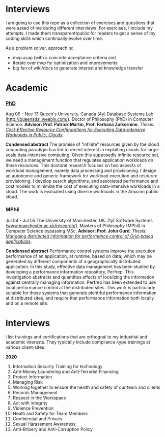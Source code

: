 # Interviews

I am going to use this repo as a collection of exercises and questions that were asked of me during different interviews. For exercises, I include my attempts. I made them transparent/public for readers to get a sense of my coding skills which continually evolve over time.

As a problem solver, approach is:
- mvp asap (with a concrete acceptance criteria and 
- iterate over mvp for optimization and improvements
- big fan of wiki/docs to generate interest and knowledge transfer

# Academic
### [PhD](mian_14_PhD_certificate.pdf)
Aug 09 - Nov 13	Queen's University, Canada
(4y)	Database Systems Lab	(http://queensdsl.weebly.com/). 
Doctor of Philosophy (PhD) in Computer Science. 
**Advisor: Prof. Patrick Martin, Prof. Farhana Zulkernine**.
*Thesis: [Cost-Effective Resource Configurations for Executing Data-intensive Workloads in Public. Clouds](https://qspace.library.queensu.ca/handle/1974/8497?show=full)*.

**Condensed abstract**
The promise of "infinite" resources given by the cloud computing paradigm has led to recent interest in exploiting clouds for large-scale data-intensive computing. Given this supposedly infinite resource set, we need a management function that regulates application workloads on these resources. This doctoral research focuses on two aspects of workload management, namely data processing and provisioning. I design an autonomic and generic framework for workload execution and resource provisioning. I develop search algorithms, and associated performance and cost models to minimize the cost of executing data-intensive workloads in a cloud. The work is evaluated using diverse workloads in the Amazon public cloud.

### MPhil
Jul 04 - Jul 05	The University of Manchester, UK.
(1y)	Software Systems	(www.manchester.ac.uk/research/).
Masters of Philosophy (MPhil) in Computer Science bypassing MSc.
**Advisor: Prof. John Gurd**.
*Thesis: [Managing distributed information for performance control of Grid-based applications](mian_05_grid-based_applications_mphil_thesis.pdf)*. 

**Condensed abstract**
Performance control systems improve the execution performance of an application, at runtime, based on data; which may be generated by different components of a geographically distributed application. In this study, effective data management has been studied by developing a performance information repository, Perfrep. This investigation abstracts and quantifies effects of localizing the information against centrally managing information. Perfrep has been extended to use local performance control at the distributed sites. This work is particularly suitable for those systems that generate plentiful performance information at distributed sites, and require that performance information both locally and on a remote site.

# Interviews
I list trainings and certifications that are orthognal to my industrial and academic interests. They typically include compliance-type trainings at various client-sites.

**2020**
1. Information Security Training for technology
2. Anti-Money Laundering and Anti-Terrorist Financing
3. Protect Information
4. Managing Risk
5. Working together to ensure the health and safety of our team and clients
6. Records Management
7. Respect in the Workspace
8. Act with Integrity
9. Violence Prevention
10. Heath and Safety for Team Members
11. Confidential and Privacy
12. Sexual Harassment Awareness
13. Anti-Bribery and Anti-Corruption Policy
